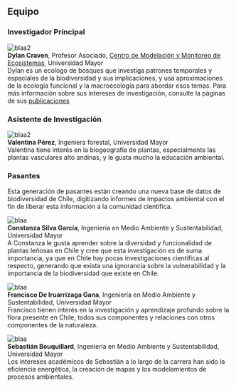 ## Equipo   

### Investigador Principal  
![blaa2](/images/dylancraven2.png)  
**Dylan Craven**, Profesor Asociado, [Centro de Modelación y Monitoreo de Ecosistemas](https://cem.umayor.cl/), Universidad Mayor  
Dylan es un ecológo de bosques que investiga patrones temporales y espaciales de la biodiversidad y sus implicaciones, y usa aproximaciones de la ecología funcional y la macroecología para abordar esos temas. Para más información sobre sus intereses de investigación, consulte la páginas de sus [publicaciones](/publications)   

### Asistente de Investigación  

![blaa2](/images/ValentinaPerez.png)    
**Valentina Pérez**, Ingeniera  forestal, Universidad Mayor  
Valentina tiene interés en la biogeografía de plantas, especialmente las plantas vasculares alto andinas, y le gusta mucho la educación ambiental.   

### Pasantes  

Esta generación de pasantes están creando una nueva base de datos de biodiversidad de Chile, digitizando informes de impactos ambiental con el fin de liberar esta información a la comunidad científica.      

![blaa](/images/constanza.png)    
**Constanza Silva García**, Ingeniería en Medio Ambiente y Sustentabilidad, Universidad Mayor  
A Constanza le gusta aprender sobre la diversidad y funcionalidad de plantas leñosas en Chile y cree que esta investigación es de suma importancia, ya que en Chile hay pocas investigaciones científicas al respecto, generando que exista una ignorancia sobre la vulnerabilidad y la importancia de la biodiversidad que existe en Chile.  

![blaa](/images/francisco_pasante.png)  
**Francisco De Iruarrizaga Gana**, Ingeniería en Medio Ambiente y Sustentabilidad, Universidad Mayor    
Francisco tienen interés en la investigación y aprendizaje profundo sobre la flora presente en Chile, todos sus componentes y relaciones con otros componentes de la naturaleza.  
  
![blaa](/images/sebastian.png)  
**Sebastián Bouquillard**, Ingeniería en Medio Ambiente y Sustentabilidad, Universidad Mayor  
Los intereses académicos de Sebastián a lo largo de la carrera han sido la eficiencia energética, la creación de mapas y los modelamientos de procesos ambientales.  
